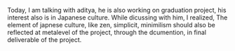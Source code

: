 Today, I am talking with aditya, he is also working on graduation project, his interest also is in Japanese culture. While dicussing with him, I realized, The element of japnese culture, like zen, simplicit, minimilism should also be reflected at metalevel of the project, through the dcumention, in final deliverable of the project.

